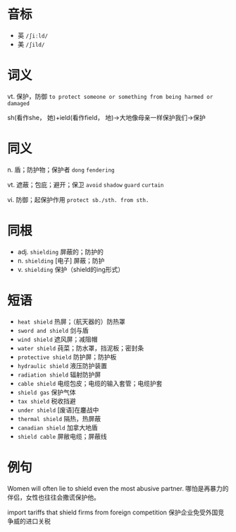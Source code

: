 # 音标

- 英 `/ʃiːld/`
- 美 `/ʃild/`

# 词义

vt. 保护，防御
`to protect someone or something from being harmed or damaged`



sh(看作she， 她)+ield(看作field， 地)→大地像母亲一样保护我们→保护

# 同义

n. 盾；防护物；保护者
`dong` `fendering`

vt. 遮蔽；包庇；避开；保卫
`avoid` `shadow` `guard` `curtain`

vi. 防御；起保护作用
`protect sb./sth. from sth.`

# 同根

- adj. `shielding` 屏蔽的；防护的
- n. `shielding` [电子] 屏蔽；防护
- v. `shielding` 保护（shield的ing形式）

# 短语

- `heat shield` 热屏；（航天器的）防热罩
- `sword and shield` 剑与盾
- `wind shield` 遮风屏；减阻帽
- `water shield` 莼菜；防水罩，挡泥板；密封条
- `protective shield` 防护屏；防护板
- `hydraulic shield` 液压防护装置
- `radiation shield` 辐射防护屏
- `cable shield` 电缆包皮；电缆的输入套管；电缆护套
- `shield gas` 保护气体
- `tax shield` 税收挡避
- `under shield` [废语]在鏖战中
- `thermal shield` 隔热，热屏蔽
- `canadian shield` 加拿大地盾
- `shield cable` 屏敝电缆；屏蔽线

# 例句

Women will often lie to shield even the most abusive partner.
哪怕是再暴力的伴侣，女性也往往会撒谎保护他。

import tariffs that shield firms from foreign competition
保护企业免受外国竞争威的进口关税


